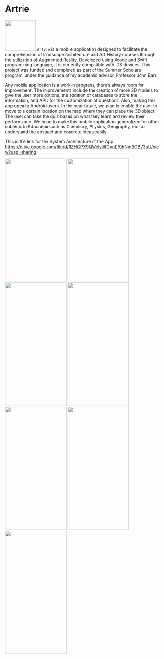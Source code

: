 # Artrie

<img src= "https://github.com/Suryasharma04/Artrie/assets/70257997/564943c2-9a8e-4b2d-accb-fb25004323c9" width="100" height="100"/>     `Artrie` is a mobile application designed to facilitate the comprehension of landscape architecture and Art History courses through the utilization of Augmented Reality. Developed using Xcode and Swift programming language, it is currently compatible with iOS devices. This project was funded and completed as part of the Summer Scholars program, under the guidance of my academic advisor, Professor John Barr.


Any mobile application is a work in progress, there’s always room for improvement. The improvements include the creation of more 3D models to give the user more options, the addition of databases to store the information, and APIs for the customization of questions. Also, making this app open to Android users. In the near future, we plan to enable the user to move to a certain location on the map where they can place the 3D object. The user can take the quiz based on what they learn and review their performance. We hope to make this mobile application generalized for other subjects in Education such as Chemistry, Physics, Geography, etc; to understand the abstract and concrete ideas easily.​

This is the link for the System Architecture of the App: https://drive.google.com/file/d/1lZHGPX9QWclyjllfGvnDf9hNm3OBV3uU/view?usp=sharing

<img src= "https://github.com/Suryasharma04/Artrie/assets/70257997/998aaa99-c137-48ae-bc6d-59121f54c32c" width="200" height="400" />
<img src= "https://github.com/Suryasharma04/Artrie/assets/70257997/36693d96-6d52-46d0-ba02-936ebc1428b6" width="200" height="400" />
<img src= "https://github.com/Suryasharma04/Artrie/assets/70257997/3c03385f-e56d-43f6-848e-aa7795712059" width="200" height="400" />
<img src= "https://github.com/Suryasharma04/Artrie/assets/70257997/7068ae2c-8a13-4a2c-8931-356b94345c87" width="200" height="400" />
<img src= "https://github.com/Suryasharma04/Artrie/assets/70257997/3db1ab01-8e91-4831-8ea7-69b1c162d962" width="200" height="400" />
<img src= "https://github.com/Suryasharma04/Artrie/assets/70257997/780aa178-4adb-4914-8d82-27acb2d4c6cc" width="200" height="400" />
<img src= "https://github.com/Suryasharma04/Artrie/assets/70257997/8a95c1e2-998b-4b0e-bab7-a8de6bafe167" width="200" height="400" />
